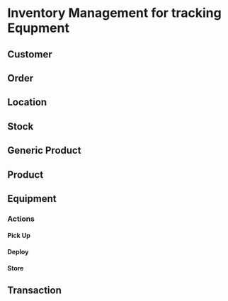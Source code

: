 # Inventory Management for tracking Equpment

## Customer
## Order
## Location
## Stock
## Generic Product
## Product
## Equipment
### Actions
#### Pick Up
#### Deploy
#### Store
## Transaction